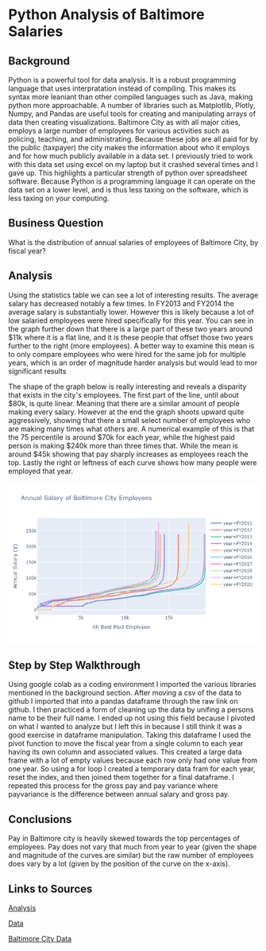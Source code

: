 # Python Analysis of Baltimore Salaries
## Background
Python is a powerful tool for data analysis. It is a robust programming language that uses interpratation instead of compiling. This makes its syntax more leaniant than other compiled languages such as Java, making python more approachable. A number of libraries such as Matplotlib, Plotly, Numpy, and Pandas are useful tools for creating and manipulating arrays of data then creating visualizations.
Baltimore City as with all major cities, employs a large number of employees for various activities such as policing, teaching, and administrating. Because these jobs are all paid for by the public (taxpayer) the city makes the information about who it employs and for how much publicly available in a data set. I previously tried to work with this data set using excel on my laptop but it crashed several times and I gave up. This highlights a particular strength of python over spreadsheet software. Because Python is a programming language it can operate on the data set on a lower level, and is thus less taxing on the software, which is less taxing on your computing. 
  
## Business Question
What is the distribution of annual salaries of employees of Baltimore City, by fiscal year?

## Analysis
Using the statistics table we can see a lot of interesting results. The average salary has decreased notably a few times. In FY2013 and FY2014 the average salary is substantially lower. However this is likely because a lot of low salaried employees were hired specifically for this year. You can see in the graph further down that there is a large part of these two years around $11k where it is a flat line, and it is these people that offset those two years further to the right (more employees). A better way to examine this mean is to only compare employees who were hired for the same job for multiple years, which is an order of magnitude harder analysis but would lead to mor significant results

The shape of the graph below is really interesting and reveals a disparity that exists in the city's employees. The first part of the line, until about $80k, is quite linear. Meaning that there are a similar amount of people making every salary. However at the end the graph shoots upward quite aggressively, showing that there a small select number of employees who are making many times what others are. A numerical example of this is that the 75 percentile is around $70k for each year, while the highest paid person is making $240k more than three times that. While the mean is around $45k showing that pay sharply increases as employees reach the top. Lastly the right or leftness of each curve shows how many people were employed that year.

![alt text](https://github.com/cmclane1/Python_Analysis_of_Baltimore_Salaries/blob/main/Annual%20Salary%20of%20Baltimore%20Employees.png)

## Step by Step Walkthrough
Using google colab as a coding environment I imported the various libraries mentioned in the background section. After moving a csv of the data to github I imported that into a pandas dataframe through the raw link on github. I then practiced a form of cleaning up the data by unifing a persons name to be their full name. I ended up not using this field because I pivoted on what I wanted to analyze but I left this in because I still think it was a good exercise in dataframe manipulation. Taking this dataframe I used the pivot function to move the fiscal year from a single column to each year having its own column and associated values. This created a large data frame with a lot of empty values because each row only had one value from one year. So using a for loop I created a temporary data fram for each year, reset the index, and then joined them together for a final dataframe. I repeated this process for the gross pay and pay variance where payvariance is the difference between annual salary and gross pay. 
  
## Conclusions
Pay in Baltimore city is heavily skewed towards the top percentages of employees. Pay does not vary that much from year to year (given the shape and magnitude of the curves are similar) but the raw number of employees does vary by a lot (given by the position of the curve on the x-axis).
  
## Links to Sources
[Analysis](https://github.com/cmclane1/comparing-baltimore-bristol-county-household-income/blob/main/Baltimor-Bristol-Analysis.xlsx)

[Data](https://data.baltimorecity.gov/datasets/baltimore-employee-salaries/data)

[Baltimore City Data](https://data.baltimorecity.gov/datasets/baltimore-employee-salaries/data)
